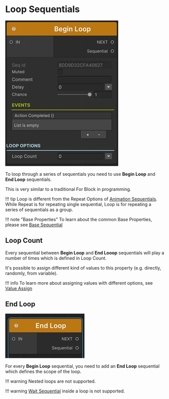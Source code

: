 # Loop Sequentials

![Begin Loop](../../img/sequential_loopbegin.jpg)


To loop through a series of sequentials you need to use __Begin Loop__ and __End Loop__ sequentials.

This is very similar to a traditional For Block in programming.

!!! tip
    Loop is different from the Repeat Options of [Animation Sequentials](../animationsequentials/index.md). While Repeat is for repeating single sequential, Loop is for repeating a series of sequentials as a group.

!!! note "Base Properties"
    To learn about the common Base Properties, please see [Base Sequential](../sequential_base.md)

## Loop Count

Every sequential between __Begin Loop__ and __End Looop__ sequentials will play a number of times which is defined in Loop Count.

It's possible to assign different kind of values to this property (e.g. directly, randomly, from variable).


!!! info
    To learn more about assigning values with different options, see [Value Assign](../../valueassign.md)

## End Loop
![End Loop](../../img/sequential_loopend.jpg)

For every __Begin Loop__ sequential, you need to add an __End Loop__ sequential which defines the scope of the loop. 

!!! warning
    Nested loops are not supported.

!!! warning
    [Wait Sequential](../pausesequentials/sequential_wait.md) inside a loop is not supported.

